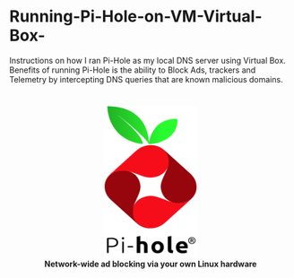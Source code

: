 # Running-Pi-Hole-on-VM-Virtual-Box-
Instructions on how I ran Pi-Hole as my local DNS server using Virtual Box. Benefits of running Pi-Hole is the ability to Block Ads, trackers and Telemetry by intercepting DNS queries  that are known malicious domains. 
<!-- markdownlint-configure-file { "MD004": { "style": "consistent" } } -->
<!-- markdownlint-disable MD033 -->
#

<p align="center">
  <img src="https://raw.githubusercontent.com/pi-hole/graphics/refs/heads/master/Vortex/vortex_with_text.svg" alt="Pi-hole website" width="168" height="270">
  <br>
  <strong>Network-wide ad blocking via your own Linux hardware</strong>
</p>
